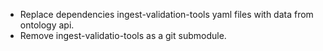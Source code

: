 - Replace dependencies ingest-validation-tools yaml files with data from ontology api.
- Remove ingest-validatio-tools as a git submodule.